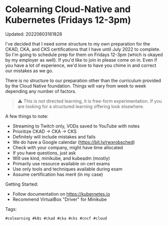 # Colearning Cloud-Native and Kubernetes (Fridays 12-3pm)

Updated: 20220603161828

I've decided that I need some structure to my own preparation for the
CKAD, CKA, and CKS certifications that I have until July 2022 to
complete. So I'm going to schedule prep for them on Fridays 12-3pm
(which is okayed by my employer as well). If you'd like to join in
please come on in. Even if you have a lot of experience, we'd love to
have you chime in and correct our mistakes as we go.

There is no structure to our preparation other than the curriculum
provided by the Cloud Native foundation. Things will vary from week to
week depending any number of factors.

> ⚠️
> This is *not* directed learning, it is free-form experimentation. If
> you are looking for a structured learning offering look elsewhere.

A few things to note:

* Streaming to Twitch only, VODs saved to YouTube with notes
* Prioritize CKAD -> CKA -> CKS
* Definitely will include mistakes and fails
* We do have a Google calendar (https://bit.ly/rwxrobsched)
* Check with your company, might have time allocated
* If you have questions, just ask
* Will use kind, minikube, and kubeadm (mostly)
* Primarily use resource available on cert exams
* Use only tools and techniques available during exam
* Assume certification has merit (in my case)

Getting Started:

* Follow documentation on <https://kubernetes.io>
* Recommend VirtualBox "Driver" for Minikube

Tags:

    #colearning #k8s #ckad #cka #cks #cncf #cloud
